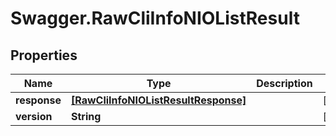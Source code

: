 # Swagger.RawCliInfoNIOListResult

## Properties
Name | Type | Description | Notes
------------ | ------------- | ------------- | -------------
**response** | [**[RawCliInfoNIOListResultResponse]**](RawCliInfoNIOListResultResponse.md) |  | [optional] 
**version** | **String** |  | [optional] 


